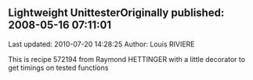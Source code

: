 ## Lightweight UnittesterOriginally published: 2008-05-16 07:11:01 
Last updated: 2010-07-20 14:28:25 
Author: Louis RIVIERE 
 
This is recipe 572194 from Raymond HETTINGER with a little decorator to get timings on tested functions